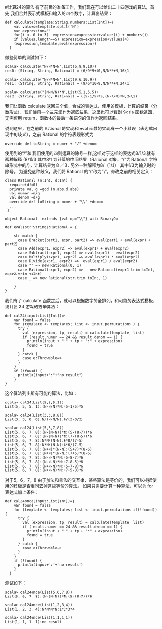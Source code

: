 #计算24的算法
有了前面的准备工作，我们现在可以给出二十四游戏的算法，首先
我们合并表示式模板和输入的四个数字，计算出结果：
```
def calculate(template:String,numbers:List[Int])={
    val values=template.split('N')
    var expression=""
    for(i <- 0 to 3)  expression=expression+values(i) + numbers(i)
    if (values.length==5) expression=expression+values(4)
    (expression,template,eval(expression))
  }
```
做些简单的测试如下：
```
scala> calculate("N/N*N+N",List(6,9,9,10))
res0: (String, String, Rational) = (6/9*9+10,N/N*N+N,16\1)

scala> calculate("N/N*N+N",List(9,6,10,9))
res1: (String, String, Rational) = (9/6*10+9,N/N*N+N,24\1)

scala> calculate("(N-N/N)*N",List(5,1,5,5))
res2: (String, String, Rational) = ((5-1/5)*5,(N-N/N)*N,24\1)
```
我们让函数 calculate 返回三个值，合成的表达式，使用的模板，计算的结果（分数形式），我们使用一个三元组作为返回结果，这里也可以看到 Scala 函数返回，无需使用 return，函数体的最后一条语句的值作为返回结果。

说到这里，在之前的 Rational 的实现和 eval 函数的实现有一个小错误（表达式出现中的歧义），之前 Rational 的字符表现形式为
```
override def toString = numer + "/" +denom
```
使用到的“/”和 我们使用的四则运算的除号一样,这样对于这样的表达式8/1/3,就有两种解释 (8/1)/3 其中8/1 为计算的中间结果（Rational 对象，“/”为 Rational 字符串形式中的/），计算结果为８／３.
另外一种解释为8/（1/3） 其中1/3为输入时的除号。
为避免这种歧义，我们将 Rational 的“/”改为”\”，修改之前的相关定义：
```
class Rational (n:Int, d:Int) {
  require(d!=0)
  private val g =gcd (n.abs,d.abs)
  val numer =n/g
  val denom =d/g
  override def toString = numer + "\\" +denom
  ...
 }
 
object Rational  extends {val op="\\"} with BinaryOp
 
def eval(str:String):Rational = {

    str match {
      case Bracket(part1, expr, part2) => eval(part1 + eval(expr) + part2)
      case Add(expr1, expr2) => eval(expr1) + eval(expr2)
      case Subtract(expr1, expr2) => eval(expr1) - eval(expr2)
      case Multiply(expr1, expr2) => eval(expr1) * eval(expr2)
      case Divide(expr1, expr2) =>  eval(expr1) / eval(expr2)
      case "" => new Rational(0, 1)
      case Rational(expr1, expr2) =>   new Rational(expr1.trim toInt, expr2.trim toInt)
      case _ => new Rational(str.trim toInt, 1)

    }
} 
```
我们有了 calculate 函数之后，就可以根据数字的全排列，和可能的表达式模板，设计出 24 游戏的穷举算法：
```
def cal24(input:List[Int])={
    var found = false
    for (template <- templates; list <- input.permutations ) {
      try {
        val (expression, tp, result) = calculate(template, list)
        if (result.numer == 24 && result.denom == 1) {
          println(input + ":" + tp + ":" + expression)
          found = true
        }
      } catch {
        case e:Throwable=>
      }
    }
    if (!found) {
      println(input+":"+"no result")
    }
}
```
这个算法列出所有可能的算法，比如：
```
scala> cal24(List(5,5,5,1))
List(5, 5, 5, 1):(N-N/N)*N:(5-1/5)*5

scala> cal24(List(3,3,8,8))
List(3, 3, 8, 8):N/(N-N/N):8/(3-8/3)

scala> cal24(List(5,6,7,8))
List(5, 6, 7, 8):(N-(N-N))*N:(5-(8-7))*6
List(5, 6, 7, 8):(N-(N-N))*N:(7-(8-5))*6
List(5, 6, 7, 8):N*N/(N-N):6*8/(7-5)
List(5, 6, 7, 8):N*N/(N-N):8*6/(7-5)
List(5, 6, 7, 8):(N+N)*(N-N):(5+7)*(8-6)
List(5, 6, 7, 8):(N+N)*(N-N):(7+5)*(8-6)
List(5, 6, 7, 8):(N-N-N)*N:(5-8-7)*6
List(5, 6, 7, 8):(N-N-N)*N:(7-8-5)*6
List(5, 6, 7, 8):(N+N-N)*N:(5+7-8)*6
List(5, 6, 7, 8):(N+N-N)*N:(7+5-8)*6
```
对于5，6，7，8 由于加法和乘法的交互律，某些算法是等价的，我们可以根据使用的模板是否相同去掉这些等价的算法。
如果只需要计算一种算法，可以为 for 表达式加上条件：
```
def cal24once(input:List[Int])={
    var found = false
    for (template <- templates; list <- input.permutations if(!found)) {
      try {
        val (expression, tp, result) = calculate(template, list)
        if (result.numer == 24 && result.denom == 1) {
          println(input + ":" + tp + ":" + expression)
          found = true
        }
      } catch {
        case e:Throwable=>
      }
    }
    if (!found) {
      println(input+":"+"no result")
    }
  }
```
测试如下：
```
scala> cal24once(List(5,6,7,8))
List(5, 6, 7, 8):(N-(N-N))*N:(5-(8-7))*6

scala> cal24once(List(1,2,3,4))
List(1, 2, 3, 4):N*N*N*N:1*2*3*4

scala> cal24once(List(1,1,1,1))
List(1, 1, 1, 1):no result
```